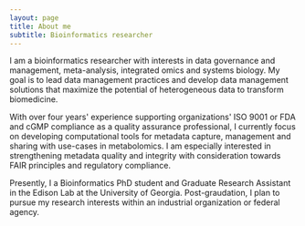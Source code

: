 ```yaml
---
layout: page
title: About me
subtitle: Bioinformatics researcher
---
```


I am a bioinformatics researcher with interests in data governance and management, meta-analysis, integrated omics and systems biology. My goal is to lead data management practices and develop data management solutions that maximize the potential of heterogeneous data to transform biomedicine. 

With over four years' experience supporting organizations' ISO 9001 or FDA and cGMP compliance as a quality assurance professional, I currently focus on developing computational tools for metadata capture, management and sharing with use-cases in metabolomics. I am especially interested in strengthening metadata quality and integrity with consideration towards FAIR principles and regulatory compliance. 

Presently, I a Bioinformatics PhD student and Graduate Research Assistant in the Edison Lab at the University of Georgia. Post-graudation, I plan to pursue my research interests within an industrial organization or federal agency. 
